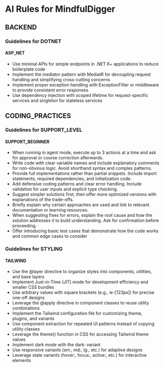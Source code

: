 # AI Rules for MindfulDigger

## BACKEND

### Guidelines for DOTNET

#### ASP_NET

- Use minimal APIs for simple endpoints in .NET 6+ applications to reduce boilerplate code
- Implement the mediator pattern with MediatR for decoupling request handling and simplifying cross-cutting concerns
- Implement proper exception handling with ExceptionFilter or middleware to provide consistent error responses
- Use dependency injection with scoped lifetime for request-specific services and singleton for stateless services


## CODING_PRACTICES

### Guidelines for SUPPORT_LEVEL

#### SUPPORT_BEGINNER

- When running in agent mode, execute up to 3 actions at a time and ask for approval or course correction afterwards.
- Write code with clear variable names and include explanatory comments for non-obvious logic. Avoid shorthand syntax and complex patterns.
- Provide full implementations rather than partial snippets. Include import statements, required dependencies, and initialization code.
- Add defensive coding patterns and clear error handling. Include validation for user inputs and explicit type checking.
- Suggest simpler solutions first, then offer more optimized versions with explanations of the trade-offs.
- Briefly explain why certain approaches are used and link to relevant documentation or learning resources.
- When suggesting fixes for errors, explain the root cause and how the solution addresses it to build understanding. Ask for confirmation before proceeding.
- Offer introducing basic test cases that demonstrate how the code works and common edge cases to consider

### Guidelines for STYLING

#### TAILWIND

- Use the @layer directive to organize styles into components, utilities, and base layers
- Implement Just-in-Time (JIT) mode for development efficiency and smaller CSS bundles
- Use arbitrary values with square brackets (e.g., w-[123px]) for precise one-off designs
- Leverage the @apply directive in component classes to reuse utility combinations
- Implement the Tailwind configuration file for customizing theme, plugins, and variants
- Use component extraction for repeated UI patterns instead of copying utility classes
- Leverage the theme() function in CSS for accessing Tailwind theme values
- Implement dark mode with the dark: variant
- Use responsive variants (sm:, md:, lg:, etc.) for adaptive designs
- Leverage state variants (hover:, focus:, active:, etc.) for interactive elements
